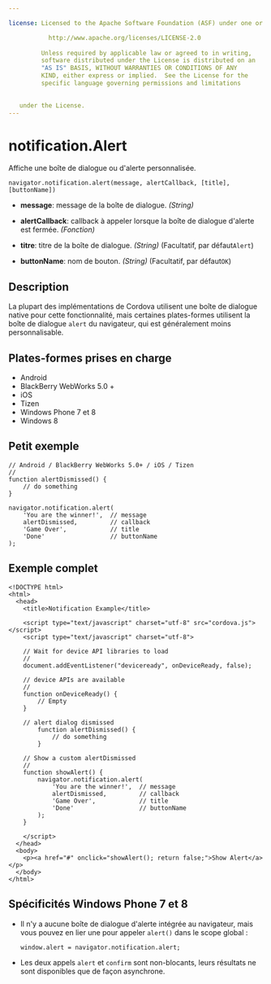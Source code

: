 ```yaml
---

license: Licensed to the Apache Software Foundation (ASF) under one or more contributor license agreements. See the NOTICE file distributed with this work for additional information regarding copyright ownership. The ASF licenses this file to you under the Apache License, Version 2.0 (the "License"); you may not use this file except in compliance with the License. You may obtain a copy of the License at

           http://www.apache.org/licenses/LICENSE-2.0
    
         Unless required by applicable law or agreed to in writing,
         software distributed under the License is distributed on an
         "AS IS" BASIS, WITHOUT WARRANTIES OR CONDITIONS OF ANY
         KIND, either express or implied.  See the License for the
         specific language governing permissions and limitations
    

   under the License.
---
```


# notification.Alert

Affiche une boîte de dialogue ou d'alerte personnalisée.

    navigator.notification.alert(message, alertCallback, [title], [buttonName])
    

*   **message**: message de la boîte de dialogue. *(String)*

*   **alertCallback**: callback à appeler lorsque la boîte de dialogue d'alerte est fermée. *(Fonction)*

*   **titre**: titre de la boîte de dialogue. *(String)* (Facultatif, par défaut`Alert`)

*   **buttonName**: nom de bouton. *(String)* (Facultatif, par défaut`OK`)

## Description

La plupart des implémentations de Cordova utilisent une boîte de dialogue native pour cette fonctionnalité, mais certaines plates-formes utilisent la boîte de dialogue `alert` du navigateur, qui est généralement moins personnalisable.

## Plates-formes prises en charge

*   Android
*   BlackBerry WebWorks 5.0 +
*   iOS
*   Tizen
*   Windows Phone 7 et 8
*   Windows 8

## Petit exemple

    // Android / BlackBerry WebWorks 5.0+ / iOS / Tizen
    //
    function alertDismissed() {
        // do something
    }
    
    navigator.notification.alert(
        'You are the winner!',  // message
        alertDismissed,         // callback
        'Game Over',            // title
        'Done'                  // buttonName
    );
    

## Exemple complet

    <!DOCTYPE html>
    <html>
      <head>
        <title>Notification Example</title>
    
        <script type="text/javascript" charset="utf-8" src="cordova.js"></script>
        <script type="text/javascript" charset="utf-8">
    
        // Wait for device API libraries to load
        //
        document.addEventListener("deviceready", onDeviceReady, false);
    
        // device APIs are available
        //
        function onDeviceReady() {
            // Empty
        }
    
        // alert dialog dismissed
            function alertDismissed() {
                // do something
            }
    
        // Show a custom alertDismissed
        //
        function showAlert() {
            navigator.notification.alert(
                'You are the winner!',  // message
                alertDismissed,         // callback
                'Game Over',            // title
                'Done'                  // buttonName
            );
        }
    
        </script>
      </head>
      <body>
        <p><a href="#" onclick="showAlert(); return false;">Show Alert</a></p>
      </body>
    </html>
    

## Spécificités Windows Phone 7 et 8

*   Il n'y a aucune boîte de dialogue d'alerte intégrée au navigateur, mais vous pouvez en lier une pour appeler `alert()` dans le scope global :
    
        window.alert = navigator.notification.alert;
        

*   Les deux appels `alert` et `confirm` sont non-blocants, leurs résultats ne sont disponibles que de façon asynchrone.